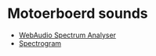 # Motoerboerd sounds


* [WebAudio Spectrum Analyser](https://borismus.github.io/spectrogram/)
* [Spectrogram]( https://github.com/miguelmota/spectrogram )



